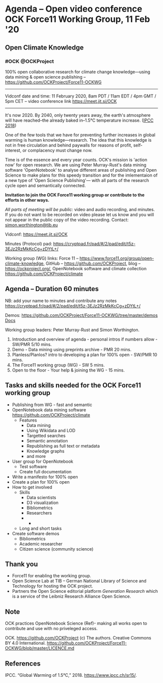 # Agenda &ndash; Open video conference OCK Force11 Working Group, 11 Feb '20

## Open Climate Knowledge
### #OCK @OCKProject

100% open collaborative research for climate change knowledge—using data mining & open science publishing &ndash; https://github.com/OCKProject/Force11-OCKWG

---

Vidconf date and time: 11 February 2020, 8am PDT / 11am EDT / 4pm GMT / 5pm CET &ndash; video conference link https://meet.jit.si/OCK

---

It's now 2020. By 2040, only twenty years away, the earth's atmosphere will have reached&ndash;the already baked in&ndash;1.5&deg;C temperature increase. ([IPCC 2018](https://www.ipcc.ch/sr15/))

One of the few tools that we have for preventing further increases in global warming is human knowledge&mdash;research.  The idea that this knowledge is not in free circulation and behind paywalls for reasons of profit, self-interest, or complacency must change now.

Time is of the essence and every year counts. OCK's mission is 'action now' for open research. We are using Peter Murray-Rust's data mining software 'OpenNotebook' to analyse different areas of publishing and Open Science to make plans for this speedy transition and for the imlementaion of a new type of 'Open Science Publishing'&mdash; with all parts of the research cycle open and semantically connected.

**Invitation to join the OCK Force11 working group or contribute to the efforts in other ways.**

*All parts of meeting will be public:* video and audio recording, and minutes. If you do not want to be recorded on video please let us know and you will not appear in the public copy of the video recording. Contact: simon.worthington@tib.eu

Vidconf: https://meet.jit.si/OCK

Minutes (Protocol) pad: https://cryptpad.fr/pad/#/2/pad/edit/t5z-3EJz2RzMkKcCg+zDYtL+/

Working group (WG) links: Force 11 &ndash;  https://www.force11.org/group/open-climate-knowledge, GitHub &ndash; https://github.com/OCKProject, blog &ndash;  https://ockproject.org/, OpenNotebook software and climate collection https://github.com/OCKProject/climate

## Agenda &ndash; Duration 60 minutes

NB: add your name to minutes and contribute any notes https://cryptpad.fr/pad/#/2/pad/edit/t5z-3EJz2RzMkKcCg+zDYtL+/

Demos: https://github.com/OCKProject/Force11-OCKWG/tree/master/demos [Docs](../master/demos/DEMOS.md)

Working group leaders: Peter Murray-Rust and Simon Worthington.

 1. Introduction and overview of agenda - personal intros if numbers allow - SW/PMR 5/10 mins.
 1. Demo - Data mining using preprints archive - PMR 20 mins. 
 1. Planless/Planlos? intro to developing a plan for 100% open - SW/PMR 10 mins.
 1. The Force11 working group (WG) - SW 5 mins.
 1. Open to the floor - Your help & joining the WG - 15 mins.

## Tasks and skills needed for the OCK Force11 working group

  - Publishing from WG - fast and semantic
  - OpenNotebook data mining software https://github.com/OCKProject/climate
    - Features
      - Data mining
      - Using Wikidata and LOD
      - Targetted searches
      - Semantic annotation
      - Republishing as full text or metadata
      - Knowledge graphs
      - and more
  - User group for OpenNotebook
    - Test software
    - Create full documentation
  - Write a manifesto for 100% open
  - Create a plan for 100% open
  - How to get involved
    - Skills
      - Data scientists
      - D3 visualization
      - Bibliometrics
      - Researchers
      - +
    - Long and short tasks
  - Create software demos
    - Bibliometrics
    - Academic researcher
    - Citizen science (community science)

## Thank you

  - Force11 for enabling the working group.
  - Open Science Lab at TIB – German National Library of Science and Technology for hosting the OCK project.
  - Partners the Open Science editorial platform *Generation Research* which is a service of the Leibniz Research Alliance Open Science.

## Note

OCK practices OpenNotebook Science (Ref)- making all works open to contribute and use with no priveleged access.

OCK. https://github.com/OCKProject (c) The authors. Creative Commons BY 4.0 International. https://github.com/OCKProject/Force11-OCKWG/blob/master/LICENCE.md

## References

IPCC. “Global Warming of 1.5&deg;C,” 2018. https://www.ipcc.ch/sr15/.
